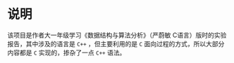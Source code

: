 # 说明

该项目是作者大一年级学习《数据结构与算法分析》（严蔚敏 C语言）版时的实验报告，其中涉及的语言是 `C++` ，但主要利用的是 `C` 面向过程的方式，所以大部分内容都是 `C` 实现的，掺杂了一点 `C++` 语法。
